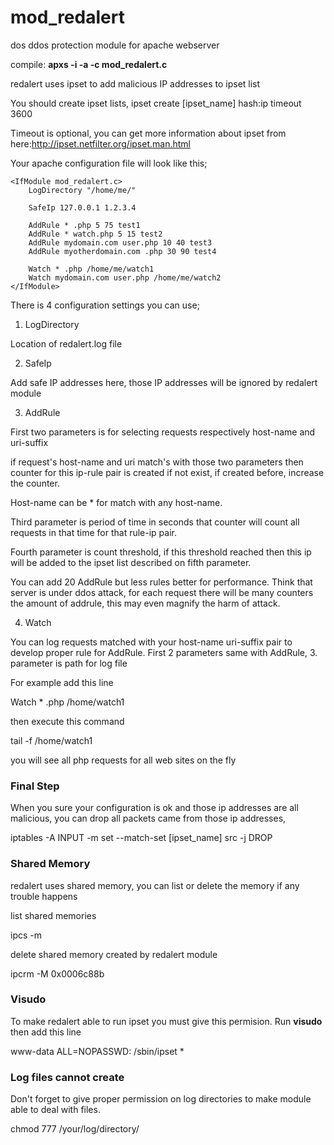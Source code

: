 # mod_redalert
dos ddos protection module for apache webserver

compile: **apxs -i -a -c mod_redalert.c**

redalert uses ipset to add malicious IP addresses to ipset list

You should create ipset lists,
ipset create [ipset_name] hash:ip timeout 3600

Timeout is optional, you can get more information about ipset from here:http://ipset.netfilter.org/ipset.man.html

Your apache configuration file will look like this;

```
<IfModule mod_redalert.c>
	LogDirectory "/home/me/"
	
	SafeIp 127.0.0.1 1.2.3.4
	
	AddRule * .php 5 75 test1
	AddRule * watch.php 5 15 test2
	AddRule mydomain.com user.php 10 40 test3
	AddRule myotherdomain.com .php 30 90 test4
	
	Watch * .php /home/me/watch1
	Watch mydomain.com user.php /home/me/watch2
</IfModule>
```

There is 4 configuration settings you can use;

1. LogDirectory

Location of redalert.log file

2. SafeIp

Add safe IP addresses here, those IP addresses will be ignored by redalert module

3. AddRule

First two parameters is for selecting requests respectively host-name and uri-suffix
				
if request's host-name and uri match's with those two parameters then counter for this ip-rule pair is created if not exist, if created before, increase the counter.

Host-name can be * for match with any host-name.
				
Third parameter is period of time in seconds that counter will count all requests in that time for that rule-ip pair.
				
Fourth parameter is count threshold, if this threshold reached then this ip will be added to the ipset list described on fifth parameter.

You can add 20 AddRule but less rules better for performance. Think that server is under ddos attack, for each request there will be many counters the amount of addrule, this may even magnify the harm of attack.

4. Watch

You can log requests matched with your host-name uri-suffix pair to develop proper rule for AddRule. First 2 parameters same with AddRule, 3. parameter is path for log file

For example add this line 

Watch * .php /home/watch1

then execute this command

tail -f /home/watch1

you will see all php requests for all web sites on the fly

### Final Step

When you sure your configuration is ok and those ip addresses are all malicious, you can drop all packets came from those ip addresses,

iptables -A INPUT -m set --match-set [ipset_name] src -j DROP

### Shared Memory

redalert uses shared memory, you can list or delete the memory if any trouble happens

list shared memories

ipcs -m

delete shared memory created by redalert module

ipcrm -M 0x0006c88b

### Visudo

To make redalert able to run ipset you must give this permision.  Run **visudo** then add this line

www-data ALL=NOPASSWD: /sbin/ipset *

### Log files cannot create

Don't forget to give proper permission on log directories to make module able to deal with files.

chmod 777 /your/log/directory/
